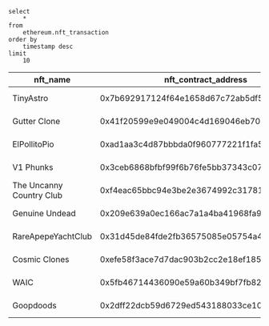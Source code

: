 ```
select
    *
from
    ethereum.nft_transaction
order by
    timestamp desc
limit
    10
```

|nft_name                |nft_contract_address                      |token_id|timestamp                  |amount_eth          |currency|exchange|exchange_address                          |transaction_hash                                                  |
|------------------------|------------------------------------------|--------|---------------------------|--------------------|--------|--------|------------------------------------------|------------------------------------------------------------------|
|TinyAstro               |0x7b692917124f64e1658d67c72ab5df5219078e37|554     |2022-08-19T15:22:00.000000Z|0.11                |ETH     |OpenSea |0x00000000006c3852cbef3e08e8df289169ede581|0xe5cbd09a33f5c4d9b871a43e058dc46b0c9f324b3ab7f077c096ce6cf1ad0ec2|
|Gutter Clone            |0x41f20599e9e049004c4d169046eb7023117a6244|16869   |2022-08-19T15:22:00.000000Z|0.096105            |WETH    |OpenSea |0x00000000006c3852cbef3e08e8df289169ede581|0xe9779f7819d28a3f19f40e635268471457591e1eec95eeab15cab1e50942baf2|
|ElPollitoPio            |0xad1aa3c4d87bbbda0f960777221f1fa522fc103f|573     |2022-08-19T15:22:00.000000Z|0.379               |ETH     |OpenSea |0x00000000006c3852cbef3e08e8df289169ede581|0x2733cb6e09f5ea2a7c714c460f6c8e5979ecc44b353987d932c49499a99b236f|
|V1 Phunks               |0x3ceb6868bfbf99f6b76fe5bb37343c075677c698|6687    |2022-08-19T15:22:00.000000Z|0.0088              |ETH     |OpenSea |0x00000000006c3852cbef3e08e8df289169ede581|0xfd48928f6bc7f1faefc9d17eeeacbcd2c5a33865672f75744b60cc81e78f44c9|
|The Uncanny Country Club|0xf4eac65bbc94e3be2e3674992c31781032a6d793|4344    |2022-08-19T15:21:36.000000Z|0.08                |ETH     |OpenSea |0x00000000006c3852cbef3e08e8df289169ede581|0x0263b02a3712faad21810910b576d02266b953d7303264c2b1f2da9ec5c8797d|
|Genuine Undead          |0x209e639a0ec166ac7a1a4ba41968fa967db30221|1127    |2022-08-19T15:21:23.000000Z|0.0911              |ETH     |OpenSea |0x00000000006c3852cbef3e08e8df289169ede581|0x9b4f46e2a510aa29b05391f6c3063412deabb6078c4c60a7ab6d2537a24e17b9|
|RareApepeYachtClub      |0x31d45de84fde2fb36575085e05754a4932dd5170|8390    |2022-08-19T15:21:23.000000Z|0.34443             |WETH    |OpenSea |0x00000000006c3852cbef3e08e8df289169ede581|0x9e15db03c8d23bdc29453b9ddcb4271036d2d612799b3dbd5f3a4ddaef6b00f0|
|Cosmic Clones           |0xefe58f3ace7d7dac903b2cc2e18ef1858d4e2675|1417    |2022-08-19T15:21:23.000000Z|0.020000000000000004|WETH    |OpenSea |0x00000000006c3852cbef3e08e8df289169ede581|0x8147a2c95381850addfbd15ac31f1b1963357d26738b95a6063d04ba27da013b|
|WAIC                    |0x5fb46714436090e59a60b349bf7fb82a172fee92|5806    |2022-08-19T15:21:02.000000Z|0.0026              |ETH     |OpenSea |0x00000000006c3852cbef3e08e8df289169ede581|0x7387135858e9014c63c2f4e57ae65934caff651503c243b784943f2331c00f8c|
|Goopdoods               |0x2dff22dcb59d6729ed543188033ce102f14ef0d1|2010    |2022-08-19T15:21:02.000000Z|0.0278425           |WETH    |OpenSea |0x00000000006c3852cbef3e08e8df289169ede581|0x7697319dcafe1b5b58df67555ca1ffd2f8839c2ef6405563d2d97076d97d6f07|
